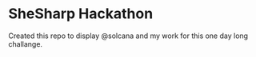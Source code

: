 # SheSharp Hackathon

Created this repo to display @solcana and my work for this one day long challange.
